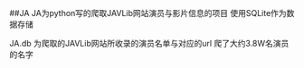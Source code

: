 ##JA
JA为python写的爬取JAVLib网站演员与影片信息的项目
使用SQLite作为数据存储

JA.db 为爬取的JAVLib网站所收录的演员名单与对应的url
爬了大约3.8W名演员的名字
